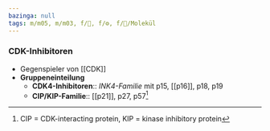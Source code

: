```yaml
---
bazinga: null
tags: m/m05, m/m03, f/🧪, f/⚙️, f/🧪/Molekül
---
```

### CDK-Inhibitoren
- Gegenspieler von [[CDK]]
- **Gruppeneinteilung**
	- **CDK4-Inhibitoren**:: *INK4-Familie* mit p15, [[p16]], p18, p19
	- **CIP/KIP-Familie**:: [[p21]], p27, p57[^1]


[^1]: CIP = CDK-interacting protein, KIP = kinase inhibitory protein